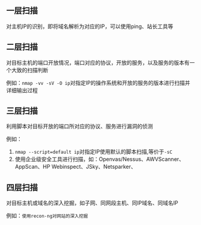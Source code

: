 ## 一层扫描

对主机IP的识别，即将域名解析为对应的IP，可以使用ping、站长工具等

## 二层扫描

对目标主机的端口开放情况，端口对应的协议，开放的服务，以及服务的版本有一个大致的扫描判断

例如：`nmap -vv -sV -O ip`对指定IP的操作系统和开放的服务的版本进行扫描并详细输出过程

## 三层扫描

利用脚本对目标开放的端口所对应的协议、服务进行漏洞的侦测

例如：

1. `nmap --script=default ip`对指定IP使用默认的脚本扫描,等价于`-sC`
2. 使用企业级安全工具进行扫描，如：Openvas/Nessus、AWVScanner、AppScan、HP Webinspect、JSky、Netsparker、

## 四层扫描

对目标主机或域名的深入挖掘，如子网、同网段主机、同IP域名、同域名IP

例如：``使用recon-ng对网站的深入挖掘``
